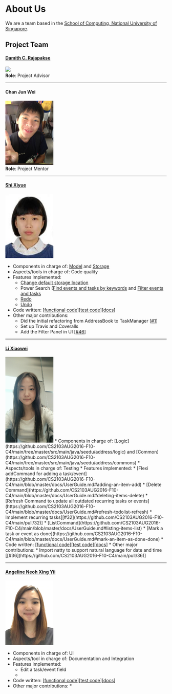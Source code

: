 # About Us

We are a team based in the [School of Computing, National University of Singapore](http://www.comp.nus.edu.sg).

## Project Team

#### [Damith C. Rajapakse](http://www.comp.nus.edu.sg/~damithch) <br>
<img src="images/DamithRajapakse.jpg" width="150"><br>
**Role**: Project Advisor

-----

#### Chan Jun Wei
<img src="images/ChanJunWei.jpg" width="150"><br>
**Role**: Project Mentor  

-----
<!-- @@author A0146123R-->
#### [Shi Xiyue](https://github.com/shixiyue)
<img src="images/ShiXiyue.jpg" width="150"><br>
* Components in charge of: [Model](https://github.com/CS2103AUG2016-F10-C4/main/tree/master/src/main/java/seedu/address/model) and [Storage](https://github.com/CS2103AUG2016-F10-C4/main/tree/master/src/main/java/seedu/address/storage)
* Aspects/tools in charge of: Code quality
* Features implemented:
  * [Change default storage location](https://github.com/CS2103AUG2016-F10-C4/main/blob/master/docs/UserGuide.md#changing-default-storage-location-change)
  * Power Search ([Find events and tasks by keywords](https://github.com/CS2103AUG2016-F10-C4/main/blob/master/docs/UserGuide.md#finding-all-todos-containing-any-keyword-in-their-name-find) and [Filter events and tasks](https://github.com/CS2103AUG2016-F10-C4/main/blob/master/docs/UserGuide.md#filter-todos-filter)
  * [Redo](https://github.com/CS2103AUG2016-F10-C4/main/blob/master/docs/UserGuide.md#redo-operations-redo)
  * [Undo](https://github.com/CS2103AUG2016-F10-C4/main/blob/master/docs/UserGuide.md#undo-operations-undo)
* Code written: [<a href="../collated/main/A0146123R.md">functional code</a>][<a href="../collated/test/A0146123R.md">test code</a>][<a href="../collated/docs/A0146123R.md">docs</a>]
* Other major contributions:
  * Did the initial refactoring from AddressBook to TaskManager [[#1](https://github.com/CS2103AUG2016-F10-C4/main/pull/1)]
  * Set up Travis and Coveralls
  * Add the Filter Panel in UI [[#46](https://github.com/CS2103AUG2016-F10-C4/main/pull/46)]

-----
<!-- @@author A0142325R-->

#### [Li Xiaowei](https://github.com/LiXiaoooowei)
<img src="images/LiXiaowei.jpg" width="150">
* Components in charge of: [Logic](https://github.com/CS2103AUG2016-F10-C4/main/tree/master/src/main/java/seedu/address/logic) and [Common] (https://github.com/CS2103AUG2016-F10-C4/main/tree/master/src/main/java/seedu/address/commons)
* Aspects/tools in charge of: Testing
* Features implemented:
  * [Flexi  addCommand for adding a task/event](https://github.com/CS2103AUG2016-F10-C4/main/blob/master/docs/UserGuide.md#adding-an-item-add)
  * [Delete Command](https://github.com/CS2103AUG2016-F10-C4/main/blob/master/docs/UserGuide.md#deleting-items-delete)
  * [Refresh Command to update all outdated recurring tasks or events](https://github.com/CS2103AUG2016-F10-C4/main/blob/master/docs/UserGuide.md#refresh-todolist-refresh)
  * Implement recurring tasks[[#32](https://github.com/CS2103AUG2016-F10-C4/main/pull/32)]
  * [ListCommand](https://github.com/CS2103AUG2016-F10-C4/main/blob/master/docs/UserGuide.md#listing-items-list)
  * [Mark a task or event as done](https://github.com/CS2103AUG2016-F10-C4/main/blob/master/docs/UserGuide.md#mark-an-item-as-done-done)
* Code written: [<a href="../collated/main/A0142325R.md">functional code</a>][<a href="../collated/test/A0142325R.md">test code</a>][<a href="../collated/docs/A0142325R.md">docs</a>]
* Other major contributions:
  * Import natty to support natural language for date and time [[#36](https://github.com/CS2103AUG2016-F10-C4/main/pull/36)]
  
        
-----
<!--@@author-->
#### [Angeline Neoh Xing Yii](https://github.com/angellineeee)
<img src="images/AngelineNeoh.jpg" width="150"><br>
* Components in charge of: UI
* Aspects/tool in charge of: Documentation and Integration
* Features implemented:
  * Edit a task/event field
  * 
* Code written: [<a href="../collated/main/A0138717X.md">functional code</a>][<a href="../collated/test/A0138717X.md">test code</a>][<a href="../collated/docs/A0138717X.md">docs</a>]
* Other major contributions:
  * 
